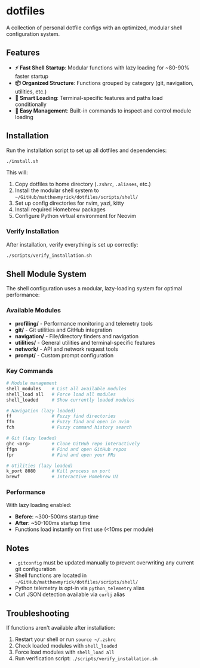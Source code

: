 # dotfiles

A collection of personal dotfile configs with an optimized, modular shell configuration system.

## Features

- **⚡ Fast Shell Startup**: Modular functions with lazy loading for ~80-90% faster startup
- **📦 Organized Structure**: Functions grouped by category (git, navigation, utilities, etc.)
- **🎯 Smart Loading**: Terminal-specific features and paths load conditionally
- **🔧 Easy Management**: Built-in commands to inspect and control module loading

## Installation

Run the installation script to set up all dotfiles and dependencies:

```bash
./install.sh
```

This will:
1. Copy dotfiles to home directory (`.zshrc`, `.aliases`, etc.)
2. Install the modular shell system to `~/GitHub/matthewmyrick/dotfiles/scripts/shell/`
3. Set up config directories for nvim, yazi, kitty
4. Install required Homebrew packages
5. Configure Python virtual environment for Neovim

### Verify Installation

After installation, verify everything is set up correctly:

```bash
./scripts/verify_installation.sh
```

## Shell Module System

The shell configuration uses a modular, lazy-loading system for optimal performance:

### Available Modules

- **profiling/** - Performance monitoring and telemetry tools
- **git/** - Git utilities and GitHub integration
- **navigation/** - File/directory finders and navigation
- **utilities/** - General utilities and terminal-specific features
- **network/** - API and network request tools
- **prompt/** - Custom prompt configuration

### Key Commands

```bash
# Module management
shell_modules    # List all available modules
shell_load all   # Force load all modules
shell_loaded     # Show currently loaded modules

# Navigation (lazy loaded)
ff               # Fuzzy find directories
ffn              # Fuzzy find and open in nvim
fch              # Fuzzy command history search

# Git (lazy loaded)
ghc <org>        # Clone GitHub repo interactively
ffgn             # Find and open GitHub repos
fpr              # Find and open your PRs

# Utilities (lazy loaded)
k_port 8080      # Kill process on port
brewf            # Interactive Homebrew UI
```

### Performance

With lazy loading enabled:
- **Before**: ~300-500ms startup time
- **After**: ~50-100ms startup time
- Functions load instantly on first use (<10ms per module)

## Notes

- `.gitconfig` must be updated manually to prevent overwriting any current git configuration
- Shell functions are located in `~/GitHub/matthewmyrick/dotfiles/scripts/shell/`
- Python telemetry is opt-in via `python_telemetry` alias
- Curl JSON detection available via `curlj` alias

## Troubleshooting

If functions aren't available after installation:
1. Restart your shell or run `source ~/.zshrc`
2. Check loaded modules with `shell_loaded`
3. Force load modules with `shell_load all`
4. Run verification script: `./scripts/verify_installation.sh`